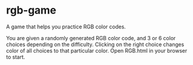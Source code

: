 # rgb-game
A game that helps you practice RGB color codes.

You are given a randomly generated RGB color code, and 3 or 6 color choices depending on the difficulty. Clicking on the right choice changes color of all choices to that particular color. 
Open RGB.html in your browser to start.
